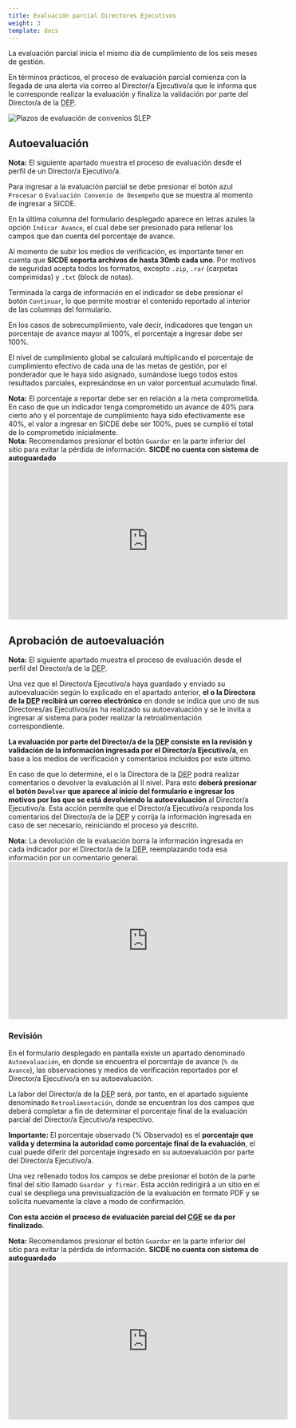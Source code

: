 ```yaml
---
title: Evaluación parcial Directores Ejecutivos
weight: 3
template: docs
---
```


La evaluación parcial inicia el mismo día de cumplimiento de los seis meses de gestión.

En términos prácticos, el proceso de evaluación parcial comienza con la llegada de una alerta vía correo al Director/a Ejecutivo/a que le informa que le corresponde realizar la evaluación y finaliza la validación por parte del Director/a de la <acronym title="Dirección de Educación Pública">DEP</acronym>.

<img src="\images\eval-parcial-i-slep.png" alt="Plazos de evaluación de convenios SLEP">

## Autoevaluación

<div class="note"><strong>Nota:</strong> El siguiente apartado muestra el proceso de evaluación desde el perfil de un Director/a Ejecutivo/a.</div>

Para ingresar a la evaluación parcial se debe presionar el botón azul `Procesar` o `Evaluación Convenio de Desempeño` que se muestra al momento de ingresar a SICDE.

En la última columna del formulario desplegado aparece en letras azules la opción `Indicar Avance`, el cual debe ser presionado para rellenar los campos que dan cuenta del porcentaje de avance.

Al momento de subir los medios de verificación, es importante tener en cuenta que **SICDE soporta archivos de hasta 30mb cada uno**. Por motivos de seguridad acepta todos los formatos, excepto `.zip`, `.rar` (carpetas comprimidas) y `.txt` (block de notas).

Terminada la carga de información en el indicador se debe presionar el botón `Continuar`, lo que permite mostrar el contenido reportado al interior de las columnas del formulario.

En los casos de sobrecumplimiento, vale decir, indicadores que tengan un porcentaje de avance mayor al 100%, el porcentaje a ingresar debe ser 100%.

El nivel de cumplimiento global se calculará multiplicando el porcentaje de cumplimiento efectivo de cada una de las metas de gestión, por el ponderador que le haya sido asignado, sumándose luego todos estos resultados parciales, expresándose en un valor porcentual acumulado final.

<div class="note"><strong>Nota:</strong> El porcentaje a reportar debe ser en relación a la meta comprometida. En caso de que un indicador tenga comprometido un avance de 40% para cierto año y el porcentaje de cumplimiento haya sido efectivamente ese 40%, el valor a ingresar en SICDE debe ser 100%, pues se cumplió el total de lo comprometido inicialmente. </div>

<div class="important"><strong>Nota:</strong> Recomendamos presionar el botón <code>Guardar</code> en la parte inferior del sitio para evitar la pérdida de información. <b>SICDE no cuenta con sistema de autoguardado</b></div>

<iframe width="560" height="315" src="https://www.youtube-nocookie.com/embed/pW447Hmr1EA" frameborder="0" allow="accelerometer; autoplay; clipboard-write; encrypted-media; gyroscope; picture-in-picture" allowfullscreen></iframe>

## Aprobación de autoevaluación

<div class="note"><strong>Nota:</strong> El siguiente apartado muestra el proceso de evaluación desde el perfil del Director/a de la <acronym title="Dirección de Educación Pública">DEP</acronym>.</div>

Una vez que el Director/a Ejecutivo/a haya guardado y enviado su autoevaluación según lo explicado en el apartado anterior, **el o la Directora de la <acronym title="Dirección de Educación Pública">DEP</acronym> recibirá un correo electrónico** en donde se indica que uno de sus Directores/as Ejecutivos/as ha realizado su autoevaluación y se le invita a ingresar al sistema para poder realizar la retroalimentación correspondiente.

**La evaluación por parte del Director/a de la <acronym title="Dirección de Educación Pública">DEP</acronym> consiste en la revisión y validación de la información ingresada por el Director/a Ejecutivo/a**, en base a los medios de verificación y comentarios incluidos por este último.

En caso de que lo determine, el o la Directora de la <acronym title="Dirección de Educación Pública">DEP</acronym> podrá realizar comentarios o devolver la evaluación al II nivel. Para esto **deberá presionar el botón `Devolver` que aparece al inicio del formulario e ingresar los motivos por los que se está devolviendo la autoevaluación** al Director/a Ejecutivo/a. Esta acción permite que el Director/a Ejecutivo/a responda los comentarios del Director/a de la <acronym title="Dirección de Educación Pública">DEP</acronym> y corrija la información ingresada en caso de ser necesario, reiniciando el proceso ya descrito.

<div class="important"><strong>Nota:</strong> La devolución de la evaluación borra la información ingresada en cada indicador por el Director/a de la <acronym title="Dirección de Educación Pública">DEP</acronym>, reemplazando toda esa información por un comentario general.</div>

<iframe width="560" height="315" src="https://www.youtube-nocookie.com/embed/PbEVs_WPTD0" frameborder="0" allow="accelerometer; autoplay; clipboard-write; encrypted-media; gyroscope; picture-in-picture" allowfullscreen></iframe>

### Revisión

En el formulario desplegado en pantalla existe un apartado denominado `Autoevaluación`, en donde se encuentra el porcentaje de avance (`% de Avance`), las observaciones y medios de verificación reportados por el Director/a Ejecutivo/a en su autoevaluación.

La labor del Director/a de la <acronym title="Dirección de Educación Pública">DEP</acronym> será, por tanto, en el apartado siguiente denominado `Retroalimentación`, donde se encuentran los dos campos que deberá completar a fin de determinar el porcentaje final de la evaluación parcial del Director/a Ejecutivo/a respectivo.

<div class="note"><strong>Importante:</strong> El porcentaje observado (% Observado) es el <b>porcentaje que valida y determina la autoridad como porcentaje final de la evaluación</b>, el cual puede diferir del porcentaje ingresado en su autoevaluación por parte del Director/a Ejecutivo/a.</div>

Una vez rellenado todos los campos se debe presionar el botón de la parte final del sitio llamado `Guardar y firmar`. Esta acción redirigirá a un sitio en el cual se despliega una previsualización de la evaluación en formato PDF y se solicita nuevamente la clave a modo de confirmación.

**Con esta acción el proceso de evaluación parcial del <acronym title="Convenio de Gestión Educacional">CGE</acronym> se da por finalizado**.

<div class="important"><strong>Nota:</strong> Recomendamos presionar el botón <code>Guardar</code> en la parte inferior del sitio para evitar la pérdida de información. <b>SICDE no cuenta con sistema de autoguardado</b></div>

<iframe width="560" height="315" src="https://www.youtube-nocookie.com/embed/5EsN7B-8f40" frameborder="0" allow="accelerometer; autoplay; clipboard-write; encrypted-media; gyroscope; picture-in-picture" allowfullscreen></iframe>
